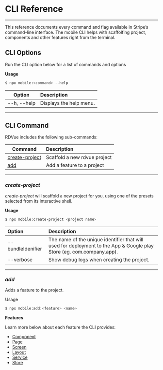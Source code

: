 

# CLI Reference
--------------
This reference documents every command and flag available in Stripe’s command-line interface. The mobile CLI helps with scaffolfing project, components and other features right from the terminal.

## CLI Options

Run the CLI option below for a list of commands and options

**Usage**
```bash
$ npx mobile:<command> --help
```

| **Option**   | **Description**         |
| ------------ | :---------------------- |
| \--h, --help | Displays the help menu. |

___

## CLI Command

RDVue includes the following sub-commands:

| **Command**                       | **Description**                                  |
| --------------------------------- | :----------------------------------------------- |
| [create-project](#create-project) | Scaffold a new rdvue project                     |
| [add](#add)                       | Add a feature to a project                       |

* * *

### _create-project_

_create-project_ will scaffold a new project for you, using one of the presets selected from its interactive shell.

**Usage**
```bash
$ npx mobile:create-project <project name>
```


| **Option**                   | **Description**          |
| :--------------------------- | :----------------------- |
| --bundleIdenifier            | The name of the unique identifier that will used for deployment to the App & Google play Store (eg. com.company.app). |
| --verbose                    | Show debug logs when creating the project. |

* * *

### _add_
Adds a feature to the project.

Usage
```bash
$ npx mobile:add:<feature> <name>
```
**Features**

Learn more below about each feature the CLI provides:

* [Component](features.md#components)
* [Page](features.md#pages)
* [Screen](features.md#screens)
* [Layout](features.md#layouts)
* [Service](features.md#services)
* [Store](features.md#stores)
